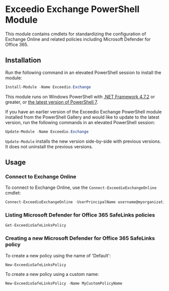 # Exceedio Exchange PowerShell Module
 
This module contains cmdlets for standardizing the configuration of Exchange Online and related policies including Microsoft Defender for Office 365.

## Installation

Run the following command in an elevated PowerShell session to install the module:

```powershell
Install-Module -Name Exceedio.Exchange
```

This module runs on Windows PowerShell with [.NET Framework 4.7.2](https://dotnet.microsoft.com/download/dotnet-framework-runtime) or greater,
or [the latest version of PowerShell 7](https://github.com/PowerShell/PowerShell/releases/latest).

If you have an earlier version of the Exceedio Exchange PowerShell module installed from the PowerShell Gallery and would like to update to the latest version, run the following commands in an elevated PowerShell session:

```powershell
Update-Module -Name Exceedio.Exchange
```

`Update-Module` installs the new version side-by-side with previous versions. It does not uninstall the previous versions.

## Usage

### Connect to Exchange Online

To connect to Exchange Online, use the `Connect-ExceedioExchangeOnline` cmdlet:

```powershell
Connect-ExceedioExchangeOnline -UserPrincipalName username@myorganization.com -DelegatedOrganization contoso.com
```

### Listing Microsoft Defender for Office 365 SafeLinks policies

```powershell
Get-ExceedioSafeLinksPolicy
```

### Creating a new Microsoft Defender for Office 365 SafeLinks policy

To create a new policy using the name of 'Default':

```powershell
New-ExceedioSafeLinksPolicy
```

To create a new policy using a custom name:

```powershell
New-ExceedioSafeLinksPolicy -Name MyCustomPolicyName
```
